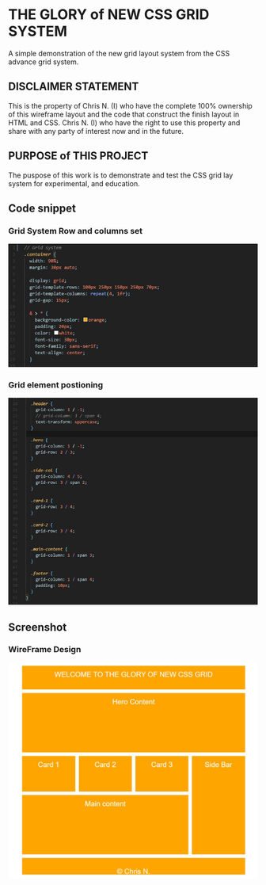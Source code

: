 # THE GLORY of NEW CSS GRID SYSTEM
A simple demonstration of the new grid layout system from the CSS advance grid system.

## DISCLAIMER STATEMENT
This is the property of Chris N. (I) who have the complete 100% ownership of this wireframe layout and the code that construct the finish layout in HTML and CSS. Chris N. (I) who have the right to use this property and share with any party of interest now and in the future.

## PURPOSE of THIS PROJECT
The puspose of this work is to demonstrate and test the CSS grid lay system for experimental, and education.

## Code snippet
### Grid System Row and columns set
![](img/newgrid01.jpg)

### Grid element postioning
![](img/newgrid02.jpg)

## Screenshot
### WireFrame Design
![](img/newgrid.jpg)

